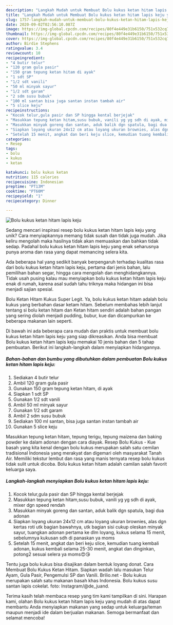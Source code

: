 ```yaml
---
description: "Langkah Mudah untuk Membuat Bolu kukus ketan hitam lapis keju yang Menggugah Selera"
title: "Langkah Mudah untuk Membuat Bolu kukus ketan hitam lapis keju yang Menggugah Selera"
slug: 1757-langkah-mudah-untuk-membuat-bolu-kukus-ketan-hitam-lapis-keju-yang-menggugah-selera
date: 2020-09-02T02:56:10.087Z
image: https://img-global.cpcdn.com/recipes/80f4e449e31b6150/751x532cq70/bolu-kukus-ketan-hitam-lapis-keju-foto-resep-utama.jpg
thumbnail: https://img-global.cpcdn.com/recipes/80f4e449e31b6150/751x532cq70/bolu-kukus-ketan-hitam-lapis-keju-foto-resep-utama.jpg
cover: https://img-global.cpcdn.com/recipes/80f4e449e31b6150/751x532cq70/bolu-kukus-ketan-hitam-lapis-keju-foto-resep-utama.jpg
author: Birdie Stephens
ratingvalue: 3.4
reviewcount: 10
recipeingredient:
- "4 butir telur"
- "120 gram gula pasir"
- "150 gram tepung ketan hitam di ayak"
- "1 sdt SP"
- "1/2 sdt vanili"
- "50 ml minyak sayur"
- "1/2 sdt garam"
- "2 sdm susu bubuk"
- "100 ml santan bisa juga santan instan tambah air"
- "5 slice keju"
recipeinstructions:
- "Kocok telur,gula pasir dan SP hingga kental berjejak"
- "Masukkan tepung ketan hitam,susu bubuk, vanili yg yg sdh di ayak, mixer dgn speed rendah"
- "Masukkan minyak goreng dan santan, aduk balik dgn spatula, bagi dua adonan"
- "Siapkan loyang ukuran 24x12 cm atau loyang ukuran brownies, alas dgn kertas roti utk bagian bawahnya, utk bagian sisi cukup oleskan minyak sayur, tuangkan adonan pertama ke dlm loyang, kukus selama 15 menit, sebelumnya kukusan sdh di panaskan ya moms"
- "Setelah 15 menit, angkat dan beri keju slice, kemudian tuang kembali adonan, kukus kembali selama 25-30 menit, angkat dan dinginkan, potong2 sesuai selera ya moms😍😘"
categories:
- Resep
tags:
- bolu
- kukus
- ketan

katakunci: bolu kukus ketan 
nutrition: 115 calories
recipecuisine: Indonesian
preptime: "PT13M"
cooktime: "PT60M"
recipeyield: "1"
recipecategory: Dinner

---
```



![Bolu kukus ketan hitam lapis keju](https://img-global.cpcdn.com/recipes/80f4e449e31b6150/751x532cq70/bolu-kukus-ketan-hitam-lapis-keju-foto-resep-utama.jpg)

Sedang mencari inspirasi resep bolu kukus ketan hitam lapis keju yang unik? Cara menyiapkannya memang tidak susah dan tidak juga mudah. Jika keliru mengolah maka hasilnya tidak akan memuaskan dan bahkan tidak sedap. Padahal bolu kukus ketan hitam lapis keju yang enak seharusnya punya aroma dan rasa yang dapat memancing selera kita.

Ada beberapa hal yang sedikit banyak berpengaruh terhadap kualitas rasa dari bolu kukus ketan hitam lapis keju, pertama dari jenis bahan, lalu pemilihan bahan segar, hingga cara mengolah dan menghidangkannya. Tidak usah pusing kalau mau menyiapkan bolu kukus ketan hitam lapis keju enak di rumah, karena asal sudah tahu triknya maka hidangan ini bisa menjadi sajian spesial.

Bolu Ketan Hitam Kukus Super Legit. Ya, bolu kukus ketan hitam adalah bolu kukus yang berbahan dasar ketam hitam. Sebelum membahas lebih lanjut tentang si bolu ketan hitam dan Ketan hitam sendiri adalah bahan pangan yang sering diolah menjadi pudding, bubur, kue dan dicampurkan ke beberapa makanan lain seperti.


Di bawah ini ada beberapa cara mudah dan praktis untuk membuat bolu kukus ketan hitam lapis keju yang siap dikreasikan. Anda bisa membuat Bolu kukus ketan hitam lapis keju memakai 10 jenis bahan dan 5 tahap pembuatan. Berikut ini langkah-langkah dalam menyiapkan hidangannya.

<!--inarticleads1-->

##### Bahan-bahan dan bumbu yang dibutuhkan dalam pembuatan Bolu kukus ketan hitam lapis keju:

1. Sediakan 4 butir telur
1. Ambil 120 gram gula pasir
1. Gunakan 150 gram tepung ketan hitam, di ayak
1. Siapkan 1 sdt SP
1. Gunakan 1/2 sdt vanili
1. Ambil 50 ml minyak sayur
1. Gunakan 1/2 sdt garam
1. Ambil 2 sdm susu bubuk
1. Sediakan 100 ml santan, bisa juga santan instan tambah air
1. Gunakan 5 slice keju


Masukkan tepung ketan hitam, tepung terigu, tepung maizena dan baking powder ke dalam adonan dengan cara diayak. Resep Bolu Kukus - Kue basah yang kita kenal dengan bolu kukus merupakan salah satu cemilan tradisional Indonesia yang merakyat dan digemari oleh masyarakat Tanah Air. Memiliki tekstur lembut dan rasa yang manis ternyata resep bolu kukus tidak sulit untuk dicoba. Bolu kukus ketan hitam adalah camilan salah favorit keluarga saya. 

<!--inarticleads2-->

##### Langkah-langkah menyiapkan Bolu kukus ketan hitam lapis keju:

1. Kocok telur,gula pasir dan SP hingga kental berjejak
1. Masukkan tepung ketan hitam,susu bubuk, vanili yg yg sdh di ayak, mixer dgn speed rendah
1. Masukkan minyak goreng dan santan, aduk balik dgn spatula, bagi dua adonan
1. Siapkan loyang ukuran 24x12 cm atau loyang ukuran brownies, alas dgn kertas roti utk bagian bawahnya, utk bagian sisi cukup oleskan minyak sayur, tuangkan adonan pertama ke dlm loyang, kukus selama 15 menit, sebelumnya kukusan sdh di panaskan ya moms
1. Setelah 15 menit, angkat dan beri keju slice, kemudian tuang kembali adonan, kukus kembali selama 25-30 menit, angkat dan dinginkan, potong2 sesuai selera ya moms😍😘


Tentu juga bolu kukus bisa disajikan dalam bentuk loyang donat. Cara Membuat Bolu Kukus Ketan Hitam. Siapkan wadah lalu masukan Telur Ayam, Gula Pasir, Pengemulsi SP dan Vanili. Brilio.net - Bolu kukus merupakan salah satu makanan basah khas Indonesia. Bolu kukus susu santan lapis cokelat. foto: Instagram/@de_juand. 

Terima kasih telah membaca resep yang tim kami tampilkan di sini. Harapan kami, olahan Bolu kukus ketan hitam lapis keju yang mudah di atas dapat membantu Anda menyiapkan makanan yang sedap untuk keluarga/teman maupun menjadi ide dalam berjualan makanan. Semoga bermanfaat dan selamat mencoba!
